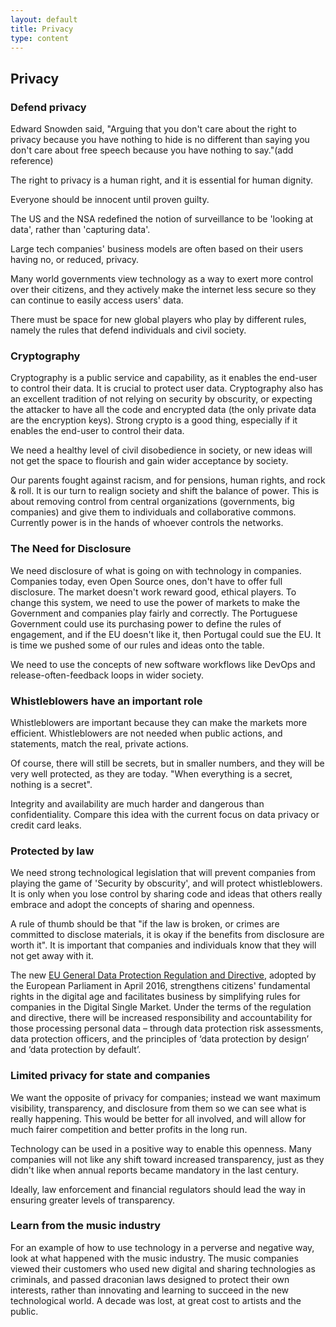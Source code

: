 ```yaml
---
layout: default
title: Privacy
type: content
---
```

## Privacy

### Defend privacy

Edward Snowden said, "Arguing that you don't care about the right to privacy because you have nothing to hide is no different than saying you don't care about free speech because you have nothing to say."(add reference)

The right to privacy is a human right, and it is essential for human dignity.

Everyone should be innocent until proven guilty.

The US and the NSA redefined the notion of surveillance to be 'looking at data', rather than 'capturing data'.

Large tech companies' business models are often based on their users having no, or reduced, privacy.

Many world governments view technology as a way to exert more control over their citizens, and they actively make the internet less secure so they can continue to easily access users' data.  

There must be space for new global players who play by different rules, namely the rules that defend individuals and civil society.

### Cryptography

Cryptography is a public service and capability, as it enables the end-user to control their data. It is crucial to protect user data. Cryptography also has an excellent tradition of not relying on security by obscurity, or expecting the attacker to have all the code and encrypted data (the only private data are the encryption keys).
Strong crypto is a good thing, especially if it enables the end-user to control their data.

We need a healthy level of civil disobedience in society, or new ideas will not get the space to flourish and gain wider acceptance by society.

Our parents fought against racism, and for pensions, human rights, and rock & roll.  It is our turn to realign society and shift the balance of power. This is about removing control from central organizations (governments, big companies) and give them to individuals and collaborative commons. Currently power is in the hands of whoever controls the networks.

### The Need for Disclosure

We need disclosure of what is going on with technology in companies. Companies today, even Open Source ones, don't have to offer full disclosure. The market doesn't work reward good, ethical players. To change this system, we need to use the power of markets to make the Government and companies play fairly and correctly.  The Portuguese Government could use its purchasing power to define the rules of engagement, and if the EU doesn't like it, then Portugal could sue the EU. It is time we pushed some of our rules and ideas onto the table.

We need to use the concepts of new software workflows like DevOps and release-often-feedback loops in wider society.

### Whistleblowers have an important role

Whistleblowers are important because they can make the markets more efficient. Whistleblowers are not needed when public actions, and statements, match the real, private actions.

Of course, there will still be secrets, but in smaller numbers, and they will be very well protected, as they are today. "When everything is a secret, nothing is a secret".

Integrity and availability are much harder and dangerous than confidentiality. Compare this idea with the current focus on data privacy or credit card leaks.

### Protected by law

We need strong technological legislation that will prevent companies from playing the game of 'Security by obscurity', and will protect whistleblowers. It is only when you lose control by sharing code and ideas that others really embrace and adopt the concepts of sharing and openness. 

A rule of thumb should be that "if the law is broken, or crimes are committed to disclose materials, it is okay if the benefits from disclosure are worth it". It is important that companies and individuals know that they will not get away with it.

The new [EU General Data Protection Regulation and Directive](http://ec.europa.eu/justice/data-protection/reform/index_en.htm), adopted by the European Parliament in April 2016, strengthens citizens' fundamental rights in the digital age and facilitates business by simplifying rules for companies in the Digital Single Market. Under the terms of the regulation and directive, there will be increased responsibility and accountability for those processing personal data – through data protection risk assessments, data protection officers, and the principles of ‘data protection by design’ and ‘data protection by default’.

### Limited privacy for state and companies

We want the opposite of privacy for companies; instead we want maximum visibility, transparency, and disclosure from them so we can see what is really happening. This would be better for all involved, and will allow for much fairer competition and better profits in the long run.    

Technology can be used in a positive way to enable this openness. Many companies will not like any shift toward increased transparency, just as they didn't like when annual reports became mandatory in the last century.

Ideally, law enforcement and financial regulators should lead the way in ensuring greater levels of transparency.

### Learn from the music industry

For an example of how to use technology in a perverse and negative way, look at what happened with the music industry. The music companies viewed their customers who used new digital and sharing technologies as criminals, and passed draconian laws designed to protect their own interests, rather than innovating and learning to succeed in the new technological world. A decade was lost, at great cost to artists and the public.
